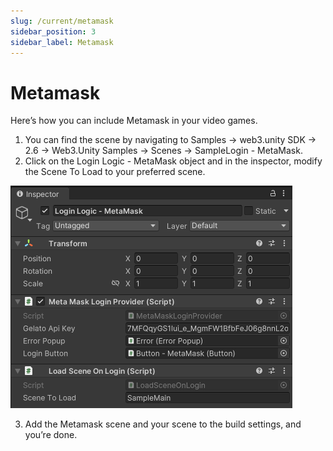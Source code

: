 ```yaml
---
slug: /current/metamask
sidebar_position: 3
sidebar_label: Metamask
---
```


# Metamask

Here’s how you can include Metamask in your video games.
1. You can find the scene by navigating to Samples → web3.unity SDK → 2.6 → Web3.Unity Samples → Scenes → SampleLogin - MetaMask.
2. Click on the Login Logic - MetaMask object and in the inspector, modify the Scene To Load to your preferred scene.

![](assets/wallets/metamask/metamask-login-logic.png)

3. Add the Metamask scene and your scene to the build settings, and you’re done.